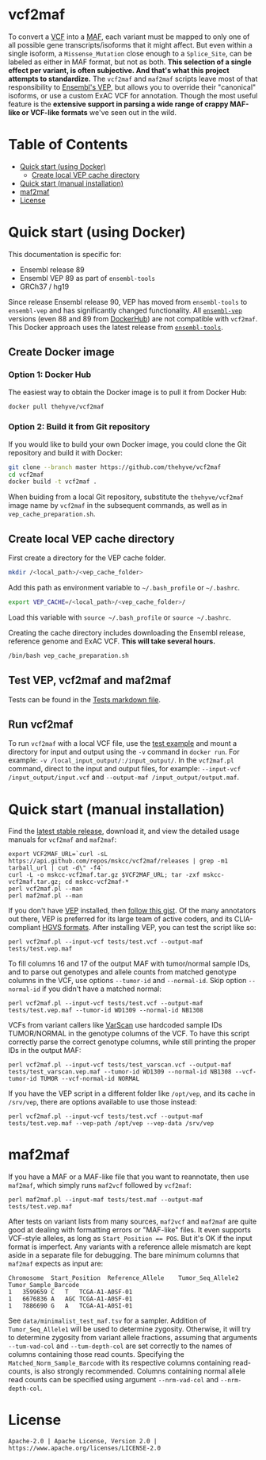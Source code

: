 # vcf2maf

To convert a [VCF](http://samtools.github.io/hts-specs/) into a [MAF](https://wiki.nci.nih.gov/x/eJaPAQ), each variant must be mapped to only one of all possible gene transcripts/isoforms that it might affect. But even within a single isoform, a `Missense_Mutation` close enough to a `Splice_Site`, can be labeled as either in MAF format, but not as both. **This selection of a single effect per variant, is often subjective. And that's what this project attempts to standardize.** The `vcf2maf` and `maf2maf` scripts leave most of that responsibility to [Ensembl's VEP](http://useast.ensembl.org/info/docs/tools/vep/index.html), but allows you to override their "canonical" isoforms, or use a custom ExAC VCF for annotation. Though the most useful feature is the **extensive support in parsing a wide range of crappy MAF-like or VCF-like formats** we've seen out in the wild.

# Table of Contents
- [Quick start (using Docker)](#quick-start-using-docker)
  - [Create local VEP cache directory](#create-local-vep-cache-directory)
- [Quick start (manual installation)](#quick-start-manual-installation)
- [maf2maf](#maf2maf)
- [License](#license)

# Quick start (using Docker)

This documentation is specific for:
- Ensembl release 89
- Ensembl VEP 89 as part of `ensembl-tools`
- GRCh37 / hg19

Since release Ensembl release 90, VEP has moved from `ensembl-tools` to `ensembl-vep` and has significantly changed functionality. All [`ensembl-vep`](https://github.com/Ensembl/ensembl-vep) versions (even 88 and 89 from [DockerHub](https://hub.docker.com/r/ensemblorg/ensembl-vep/)) are not compatible with `vcf2maf`. This Docker approach uses the latest release from [`ensembl-tools`](https://github.com/Ensembl/ensembl-tools/tree/release/89/scripts/variant_effect_predictor).

## Create Docker image

### Option 1: Docker Hub
The easiest way to obtain the Docker image is to pull it from Docker Hub:
```bash
docker pull thehyve/vcf2maf
```

### Option 2: Build it from Git repository
If you would like to build your own Docker image, you could clone the Git repository and build it with Docker:
```bash
git clone --branch master https://github.com/thehyve/vcf2maf
cd vcf2maf
docker build -t vcf2maf .
```
When buiding from a local Git repository, substitute the `thehyve/vcf2maf` image name by `vcf2maf` in the subsequent commands, as well as in `vep_cache_preparation.sh`.

## Create local VEP cache directory
First create a directory for the VEP cache folder.
```bash
mkdir /<local_path>/<vep_cache_folder>
```

Add this path as environment variable to `~/.bash_profile` or `~/.bashrc`.
```bash
export VEP_CACHE=/<local_path>/<vep_cache_folder>/
```
Load this variable with `source ~/.bash_profile` or `source ~/.bashrc`.

Creating the cache directory includes downloading the Ensembl release, reference genome and ExAC VCF. **This will take several hours.**
```bash
/bin/bash vep_cache_preparation.sh
```

## Test VEP, vcf2maf and maf2maf
Tests can be found in the [Tests markdown file](docs/vcf2maf_tests.md).

## Run vcf2maf
To run `vcf2maf` with a local VCF file, use the [test example](docs/vcf2maf_tests.md#test-vcf2maf) and mount a directory for input and output using the `-v` command in `docker run`. For example: `-v /local_input_output/:/input_output/`. In the `vcf2maf.pl` command, direct to the input and output files, for example: `--input-vcf /input_output/input.vcf` and `--output-maf /input_output/output.maf`.

# Quick start (manual installation)

Find the [latest stable release](https://github.com/mskcc/vcf2maf/releases), download it, and view the detailed usage manuals for `vcf2maf` and `maf2maf`:

    export VCF2MAF_URL=`curl -sL https://api.github.com/repos/mskcc/vcf2maf/releases | grep -m1 tarball_url | cut -d\" -f4`
    curl -L -o mskcc-vcf2maf.tar.gz $VCF2MAF_URL; tar -zxf mskcc-vcf2maf.tar.gz; cd mskcc-vcf2maf-*
    perl vcf2maf.pl --man
    perl maf2maf.pl --man

If you don't have [VEP](http://useast.ensembl.org/info/docs/tools/vep/index.html) installed, then [follow this gist](https://gist.github.com/ckandoth/f265ea7c59a880e28b1e533a6e935697). Of the many annotators out there, VEP is preferred for its large team of active coders, and its CLIA-compliant [HGVS formats](http://www.hgvs.org/mutnomen/recs.html). After installing VEP, you can test the script like so:

    perl vcf2maf.pl --input-vcf tests/test.vcf --output-maf tests/test.vep.maf

To fill columns 16 and 17 of the output MAF with tumor/normal sample IDs, and to parse out genotypes and allele counts from matched genotype columns in the VCF, use options `--tumor-id` and `--normal-id`. Skip option `--normal-id` if you didn't have a matched normal:

    perl vcf2maf.pl --input-vcf tests/test.vcf --output-maf tests/test.vep.maf --tumor-id WD1309 --normal-id NB1308

VCFs from variant callers like [VarScan](http://varscan.sourceforge.net/somatic-calling.html#somatic-output) use hardcoded sample IDs TUMOR/NORMAL in the genotype columns of the VCF. To have this script correctly parse the correct genotype columns, while still printing the proper IDs in the output MAF:

    perl vcf2maf.pl --input-vcf tests/test_varscan.vcf --output-maf tests/test_varscan.vep.maf --tumor-id WD1309 --normal-id NB1308 --vcf-tumor-id TUMOR --vcf-normal-id NORMAL

If you have the VEP script in a different folder like `/opt/vep`, and its cache in `/srv/vep`, there are options available to use those instead:

    perl vcf2maf.pl --input-vcf tests/test.vcf --output-maf tests/test.vep.maf --vep-path /opt/vep --vep-data /srv/vep

# maf2maf

If you have a MAF or a MAF-like file that you want to reannotate, then use `maf2maf`, which simply runs `maf2vcf` followed by `vcf2maf`:

    perl maf2maf.pl --input-maf tests/test.maf --output-maf tests/test.vep.maf

After tests on variant lists from many sources, `maf2vcf` and `maf2maf` are quite good at dealing with formatting errors or "MAF-like" files. It even supports VCF-style alleles, as long as `Start_Position == POS`. But it's OK if the input format is imperfect. Any variants with a reference allele mismatch are kept aside in a separate file for debugging. The bare minimum columns that `maf2maf` expects as input are:

    Chromosome	Start_Position	Reference_Allele	Tumor_Seq_Allele2	Tumor_Sample_Barcode
    1	3599659	C	T	TCGA-A1-A0SF-01
    1	6676836	A	AGC	TCGA-A1-A0SF-01
    1	7886690	G	A	TCGA-A1-A0SI-01

See `data/minimalist_test_maf.tsv` for a sampler. Addition of `Tumor_Seq_Allele1` will be used to determine zygosity. Otherwise, it will try to determine zygosity from variant allele fractions, assuming that arguments `--tum-vad-col` and `--tum-depth-col` are set correctly to the names of columns containing those read counts. Specifying the `Matched_Norm_Sample_Barcode` with its respective columns containing read-counts, is also strongly recommended. Columns containing normal allele read counts can be specified using argument `--nrm-vad-col` and `--nrm-depth-col`.

# License

    Apache-2.0 | Apache License, Version 2.0 | https://www.apache.org/licenses/LICENSE-2.0

